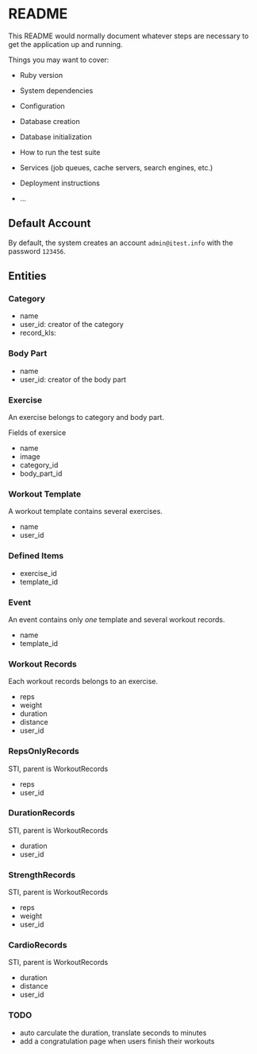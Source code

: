 # README

This README would normally document whatever steps are necessary to get the
application up and running.

Things you may want to cover:

- Ruby version

- System dependencies

- Configuration

- Database creation

- Database initialization

- How to run the test suite

- Services (job queues, cache servers, search engines, etc.)

- Deployment instructions

- ...

## Default Account

By default, the system creates an account `admin@itest.info` with the password `123456`.

## Entities


### Category

- name
- user_id: creator of the category
- record_kls: 

### Body Part

- name
- user_id: creator of the body part

### Exercise

An exercise belongs to category and body part.

Fields of exersice

- name
- image
- category_id
- body_part_id

### Workout Template

A workout template contains several exercises.

- name
- user_id

### Defined Items

- exercise_id
- template_id

### Event

An event contains only _one_ template and several workout records.

- name 
- template_id

### Workout Records

Each workout records belongs to an exercise.

- reps
- weight
- duration
- distance
- user_id

### RepsOnlyRecords

STI, parent is WorkoutRecords

- reps
- user_id

### DurationRecords

STI, parent is WorkoutRecords

- duration
- user_id

### StrengthRecords

STI, parent is WorkoutRecords
- reps
- weight
- user_id

### CardioRecords

STI, parent is WorkoutRecords
- duration
- distance
- user_id


### TODO

- auto carculate the duration, translate seconds to minutes 
- add a congratulation page when users finish their workouts 